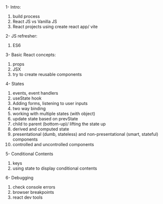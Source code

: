 1- Intro:
1. build process
2. React JS vs Vanilla JS
3. React projects using create react app/ vite

2- JS refresher:
1. ES6

3- Basic React concepts:
1. props
2. JSX
3. try to create reusable components

4- States
1. events, event handlers
2. useState hook
3. Adding forms, listening to user inputs
4. two way binding 
5. working with multiple states (with object)
6. update state based on prevState
7. child to parent (bottom-up)/ lifting the state up
8. derived and computed state
9. presentational (dumb, stateless) and non-presentational (smart, stateful) components
10. controlled and uncontrolled components

5- Conditional Contents
1. keys
2. using state to display conditional contents

6- Debugging
1. check console errors
2. browser breakpoints
3. react dev tools